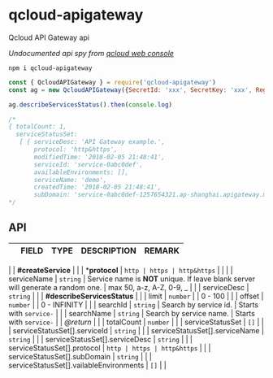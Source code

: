 # qcloud-apigateway

Qcloud API Gateway api

_Undocumented api spy from [qcloud web console](https://console.qcloud.com/apigateway)_

`npm i qcloud-apigateway`

```js
const { QcloudAPIGateway } = require('qcloud-apigateway')
const ag = new QcloudAPIGateway({SecretId: 'xxx', SecretKey: 'xxx', Region: 'sh'})

ag.describeServicesStatus().then(console.log)

/*
{ totalCount: 1,
  serviceStatusSet:
   [ { serviceDesc: 'API Gateway example.',
       protocol: 'http&https',
       modifiedTime: '2018-02-05 21:48:41',
       serviceId: 'service-0abc0def',
       availableEnvironments: [],
       serviceName: 'demo',
       createdTime: '2018-02-05 21:48:41',
       subDomain: 'service-0abc0def-1257654321.ap-shanghai.apigateway.myqcloud.com' } ] }
*/
```

## API

|   | FIELD | TYPE | DESCRIPTION | REMARK |
| - | ---   | ---  | ---         | ---    |
|
| **#createService** |
|   | ***protocol** | `http | https | http&https` | |
|   | serviceName | `string` | Service name is **NOT** unique. If leave blank server will generate a random one. | max 50, a-z, A-Z, 0-9, _ |
|   | serviceDesc | `string` |
|
| **#describeServicesStatus** |
|   | limit | `number` | | 0 - 100 |
|   | offset | `number` | | 0 - INFINITY |
|   | searchId | `string` | Search by service id. | Starts with `service-` |
|   | searchName | `string` | Search by service name. | Starts with `service-` |
| _@return_ |
|   | totalCount | `number` |
|   | serviceStatusSet | `[]` |
|   | serviceStatusSet[].serviceId | `string` |
|   | serviceStatusSet[].serviceName | `string` |
|   | serviceStatusSet[].serviceDesc | `string` |
|   | serviceStatusSet[].protocol | `http | https | http&https` |
|   | serviceStatusSet[].subDomain | `string` |
|   | serviceStatusSet[].vailableEnvironments | `[]` |
|

